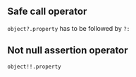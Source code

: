 ## Safe call operator
`object?.property`
has to be followed by `?:`
## Not null assertion operator
`object!!.property`
